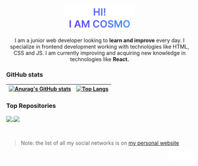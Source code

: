 <div align="center">
<a href="https://cosmoart.github.io">
  <img src="https://github.com/cosmoart/cosmoart/blob/main/assets/hero.png" alt="Hi!, i am cosmo" width="38%"/>
  </a>
  <p>I am a junior web developer looking to <strong>learn and improve</strong> every day. I specialize in frontend development working
with technologies like HTML, CSS and JS. I am currently improving and acquiring new knowledge in technologies like <strong>React.</strong></p>
</div>

### GitHub stats

| [![Anurag's GitHub stats](https://github-readme-stats.vercel.app/api?username=cosmoart&show_icons=true&theme=github_dark)](https://github.com/anuraghazra/github-readme-stats) | [![Top Langs](https://github-readme-stats.vercel.app/api/top-langs/?username=cosmoart&&show_icons=true&theme=github_dark&layout=compact)](https://github.com/anuraghazra/github-readme-stats) |
| ------------- | ------------- |

### Top Repositories

<a href="https://github.com/CosmoArt/four-card-feature-section-master">
  <img align="center" src="https://github-readme-stats.vercel.app/api/pin/?username=cosmoart&repo=four-card-feature-section-master&show_icons=true&theme=github_dark" />
</a>
<a href="https://github.com/CosmoArt/stats-preview-card-component-main">
  <img align="center" src="https://github-readme-stats.vercel.app/api/pin/?username=cosmoart&repo=stats-preview-card-component-main&show_icons=true&theme=github_dark" />
</a>

<br />
<br />
<br />

> Note: the list of all my social networks is on [my personal website](https://cosmoart.github.io)

<a href="https://www.instagram.com/cosmo_art0/">
  <img align="right" alt="Instagram" width="22px" src="https://github.com/cosmoart/cosmoart/blob/main/assets/instagram.svg" />
</a>
<a href="https://discord.com/users/734087835472232559">
  <img align="right" alt="Discord" width="22px" src="https://github.com/cosmoart/cosmoart/blob/main/assets/discord.svg" />
</a>
<a href="mailto:cosmohydra17@gmail.com">
  <img align="right" alt="Mail" width="22px"  height="27px" src="https://github.com/cosmoart/cosmoart/blob/main/assets/gmail.svg" />
</a>

